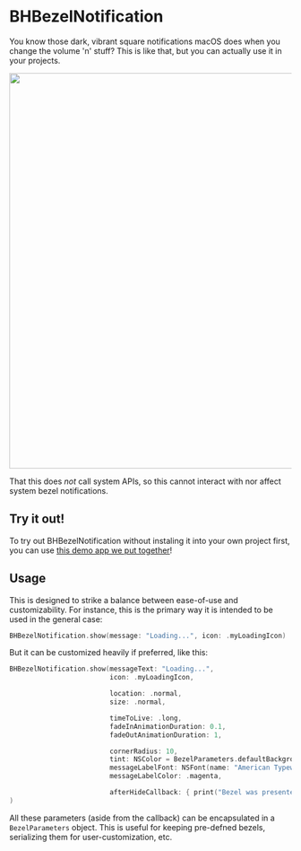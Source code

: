 # BHBezelNotification #

You know those dark, vibrant square notifications macOS does when you change the volume 'n' stuff? This is like that, but you can actually use it in your projects.

<img src="https://i.imgur.com/zwIa2K4.png" width="705" />

That this does _not_ call system APIs, so this cannot interact with nor affect system bezel notifications.


## Try it out! ##

To try out BHBezelNotification without instaling it into your own project first, you can use [this demo app we put together](https://github.com/BenLeggiero/BHBezelNotification-Demo-App)!


## Usage ##

This is designed to strike a balance between ease-of-use and customizability. For instance, this is the primary way it is intended to be used in the general case:

```Swift
BHBezelNotification.show(message: "Loading...", icon: .myLoadingIcon)
```


But it can be customized heavily if preferred, like this:

```Swift
BHBezelNotification.show(messageText: "Loading...",
                         icon: .myLoadingIcon,

                         location: .normal,
                         size: .normal,

                         timeToLive: .long,
                         fadeInAnimationDuration: 0.1,
                         fadeOutAnimationDuration: 1,

                         cornerRadius: 10,
                         tint: NSColor = BezelParameters.defaultBackgroundTint,
                         messageLabelFont: NSFont(name: "American Typewriter", size: 20)!,
                         messageLabelColor: .magenta,

                         afterHideCallback: { print("Bezel was presented successfully") }
)
```

All these parameters (aside from the callback) can be encapsulated in a `BezelParameters` object. This is useful for keeping pre-defned bezels, serializing them for user-customization, etc.
